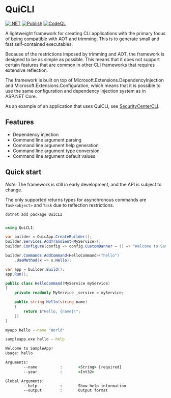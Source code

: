 # QuiCLI

[![.NET](https://github.com/FrodeHus/QuiCLI/actions/workflows/dotnet.yml/badge.svg)](https://github.com/FrodeHus/QuiCLI/actions/workflows/dotnet.yml)
[![Publish](https://github.com/FrodeHus/QuiCLI/actions/workflows/nuget.yml/badge.svg)](https://github.com/FrodeHus/QuiCLI/actions/workflows/nuget.yml)
[![CodeQL](https://github.com/FrodeHus/QuiCLI/actions/workflows/github-code-scanning/codeql/badge.svg)](https://github.com/FrodeHus/QuiCLI/actions/workflows/github-code-scanning/codeql)

A lightweight framework for creating CLI applications with the primary focus of being compatible with AOT and trimming. This is to generate small and fast self-contained executables.

Because of the restrictions imposed by trimming and AOT, the framework is designed to be as simple as possible. This means that it does not support certain features that are common in other CLI frameworks that requires extensive reflection.

The framework is built on top of Microsoft.Extensions.DependencyInjection and Microsoft.Extensions.Configuration, which means that it is possible to use the same configuration and dependency injection system as in ASP.NET Core.

As an example of an application that uses QuiCLI, see [SecurityCenterCLI](https://github.com/FrodeHus/SecurityCenterCLI).

## Features

- Dependency injection
- Command line argument parsing
- Command line argument help generation
- Command line argument type conversion
- Command line argument default values

## Quick start

_Note:_ The framework is still in early development, and the API is subject to change.

The only supported returns types for asynchronous commands are `Task<object>` and `Task` due to reflection restrictions.

`dotnet add package QuiCLI`

```csharp

using QuiCLI;

var builder = QuicApp.CreateBuilder();
builder.Services.AddTransient<MyService>();
builder.Configure(config => config.CustomBanner = () => "Welcome to SampleApp!");

builder.Commands.AddCommand<HelloCommand>("hello")
    .UseMethod(x => x.Hello);

var app = builder.Build();
app.Run();
```

```csharp
public class HelloCommand(MyService myService)
{
	private readonly MyService _service = myService;

	public string Hello(string name)
	{
		return $"Hello, {name}!";
	})
}
```

```cmd
myapp hello --name "World"
```

```cmd
sampleapp.exe hello --help

Welcome to SampleApp!
Usage: hello

Arguments:
        --name          :       <String> [required]
        --year          :       <Int32>

Global Arguments:
        --help          :       Show help information
        --output        :       Output format
```
